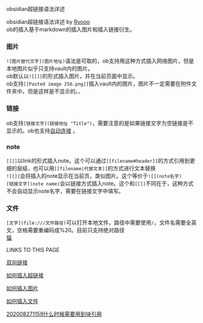 obsidian超链接语法详述

obsidian超链接语法详述 by [Ryooo](https://publish.obsidian.md/chinesehelp/07+%E4%BF%A1%E6%81%AF%E6%BA%90%E4%B8%8E%E8%B4%A1%E7%8C%AE%E8%80%85/Ryooo)  
ob的插入基于markdown的插入图片和插入链接衍生。

### 图片

`![图片替代文字](图片地址)`语法是可取的，ob支持用这种方式插入网络图片，但是本地图片似乎只支持vault内的图片。  
ob默认以`![[]]`的形式插入图片，并在当前页面中显示。  
ob支持`[[Pasted image 256.png]]`插入vault内的图片，图片不一定需要在附件文件夹中。但是这样是不显示的。、

### 链接

ob支持`[链接文字](链接地址 "Title")`，需要注意的是如果链接文字为空链接是不显示的。ob也支持[自动连接](https://publish.obsidian.md/chinesehelp/02+%E5%90%8D%E8%AF%8D%E8%A7%A3%E9%87%8A/Markdown#%E8%87%AA%E5%8A%A8%E8%BF%9E%E6%8E%A5) 。

### note

`[[]]`以link的形式插入note。这个可以通过`[[filename#header]]`的方式引用到更细的层级，也可以用`[[filename|代替文本]]`的方式进行文本替换  
`![[]]`会将插入的note显示在当前页，类似图片。这个等价于`![](note名字)`  
`[链接文字](note name)`会以链接方式插入note。这个和`[[]]`不同在于，这种方式不会自动显示note名字，需要在链接文字中填写。

### 文件

`[文字](file:///文件路径)`可以打开本地文件，路径中需要使用`/`，文件名需要全英文，空格需要重编码成%20。目前只支持绝对路径  
[猫](file:///D:/Providing%20NotesForReview.docx)

LINKS TO THIS PAGE

[双向链接](https://publish.obsidian.md/chinesehelp/02+%E5%90%8D%E8%AF%8D%E8%A7%A3%E9%87%8A/%E5%8F%8C%E5%90%91%E9%93%BE%E6%8E%A5)

[如何插入超链接](https://publish.obsidian.md/chinesehelp/03+%E6%95%99%E7%A8%8B/%E5%A6%82%E4%BD%95%E6%8F%92%E5%85%A5%E8%B6%85%E9%93%BE%E6%8E%A5)

[如何插入图片](https://publish.obsidian.md/chinesehelp/03+%E6%95%99%E7%A8%8B/%E5%A6%82%E4%BD%95%E6%8F%92%E5%85%A5%E5%9B%BE%E7%89%87)

[如何插入文件](https://publish.obsidian.md/chinesehelp/03+%E6%95%99%E7%A8%8B/%E5%A6%82%E4%BD%95%E6%8F%92%E5%85%A5%E6%96%87%E4%BB%B6)

[202008271159什么时候需要用到块引用](https://publish.obsidian.md/chinesehelp/09+%E7%A2%8E%E8%AE%B0/202008271159%E4%BB%80%E4%B9%88%E6%97%B6%E5%80%99%E9%9C%80%E8%A6%81%E7%94%A8%E5%88%B0%E5%9D%97%E5%BC%95%E7%94%A8)
